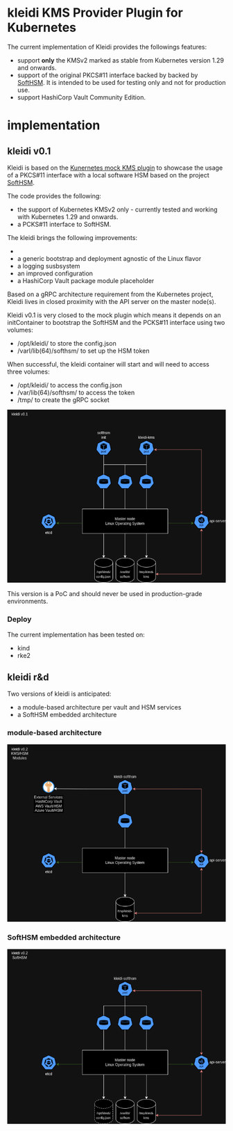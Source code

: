 # kleidi KMS Provider Plugin for Kubernetes

The current implementation of Kleidi provides the followings features:

* support **only** the KMSv2 marked as stable from Kubernetes version 1.29 and onwards. 
* support of the original PKCS#11 interface backed by backed by [SoftHSM](https://www.opendnssec.org/softhsm/). It is intended to be used for testing only and not for production use.
* support HashiCorp Vault Community Edition. 

# implementation 

## kleidi v0.1

Kleidi is based on the [Kunernetes mock KMS plugin](https://github.com/kubernetes/kms/tree/master/internal/plugins/_mock) to showcase the usage of a PKCS#11 interface with a local software HSM based on the project [SoftHSM](https://www.opendnssec.org/softhsm/).

The code provides the following:

* the support of Kubernetes KMSv2 only - currently tested and working with Kubernetes 1.29 and onwards. 
* a PCKS#11 interface to SoftHSM. 

The kleidi brings the following improvements:

* 
* a generic bootstrap and deployment agnostic of the Linux flavor
* a logging susbsystem 
* an improved configuration
* a HashiCorp Vault package module placeholder

Based on a gRPC architecture requirement from the Kubernetes project, Kleidi lives in closed proximity with the API server on the master node(s). 

Kleidi v0.1 is very closed to the mock plugin which means it depends on an initContainer to bootstrap the SoftHSM and the PCKS#11 interface using two volumes:

* /opt/kleidi/ to store the config.json
* /varl/lib(64)/softhsm/ to set up the HSM token 

When successful, the kleidi container will start and will need to access three volumes:

* /opt/kleidi/ to access the config.json
* /var/lib(64)/softhsm/ to access the token 
* /tmp/ to create the gRPC socket 

![kleidiv0.1](images/kleidiv0.1.drawio.png)

This version is a PoC and should never be used in production-grade environments. 

### Deploy

The current implementation has been tested on:

* kind
* rke2 



## kleidi r&d

Two versions of kleidi is anticipated:

* a module-based architecture per vault and HSM services
* a SoftHSM embedded architecture 

### module-based architecture

![klediv0.2-modules](images/klediv0.2-modules.drawio.png)

### SoftHSM embedded architecture

![kleidiv0.2-softhsm](images/klediv0.2-softhsm.drawio.png)





